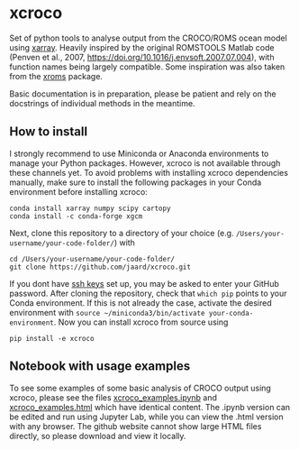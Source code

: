 # xcroco
Set of python tools to analyse output from the CROCO/ROMS ocean model using [xarray](https://github.com/pydata/xarray).
Heavily inspired by the original ROMSTOOLS Matlab code (Penven et al., 2007, https://doi.org/10.1016/j.envsoft.2007.07.004), with function names being largely compatible. Some inspiration was also taken from the [xroms](https://github.com/bjornaa/xroms) package.

Basic documentation is in preparation, please be patient and rely on the docstrings of individual methods in the meantime.

## How to install
I strongly recommend to use Miniconda or Anaconda environments to manage your Python packages. However, xcroco is not available through these channels yet. To avoid problems with installing xcroco dependencies manually, make sure to install the following packages in your Conda environment before installing xcroco:

```
conda install xarray numpy scipy cartopy
conda install -c conda-forge xgcm
```

Next, clone this repository to a directory of your choice (e.g. `/Users/your-username/your-code-folder/`) with 

```
cd /Users/your-username/your-code-folder/
git clone https://github.com/jaard/xcroco.git
```

If you dont have [ssh keys](https://help.github.com/en/articles/adding-a-new-ssh-key-to-your-github-account) set up, you may be asked to enter your GitHub password.
After cloning the repository, check that `which pip` points to your Conda environment. If this is not already the case, activate the desired environment with `source ~/miniconda3/bin/activate your-conda-environment`. Now you can install xcroco from source using

```
pip install -e xcroco
```

## Notebook with usage examples

To see some examples of some basic analysis of  CROCO output using xcroco, please see the files [xcroco_examples.ipynb](https://raw.githubusercontent.com/jaard/xcroco/master/xcroco_example.ipynb) and [xcroco_examples.html](https://raw.githubusercontent.com/jaard/xcroco/master/xcroco_example.html) which have identical content.
The .ipynb version can be edited and run using Jupyter Lab, while you can view the .html version with any browser. The github website cannot show large HTML files directly, so please download and view it locally. 


